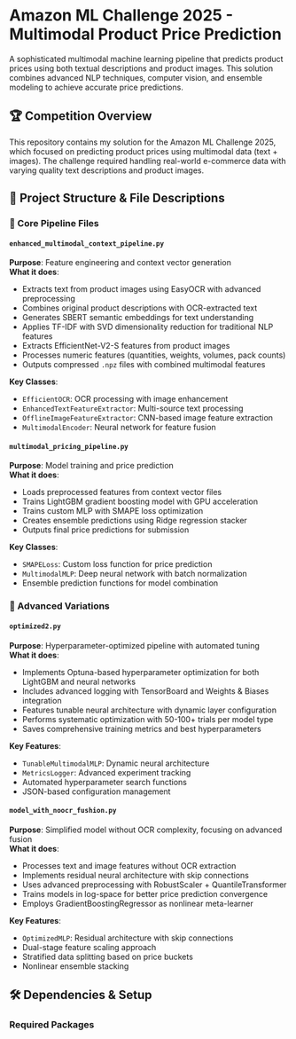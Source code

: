 # Amazon ML Challenge 2025 - Multimodal Product Price Prediction

A sophisticated multimodal machine learning pipeline that predicts product prices using both textual descriptions and product images. This solution combines advanced NLP techniques, computer vision, and ensemble modeling to achieve accurate price predictions.

## 🏆 Competition Overview

This repository contains my solution for the Amazon ML Challenge 2025, which focused on predicting product prices using multimodal data (text + images). The challenge required handling real-world e-commerce data with varying quality text descriptions and product images.

## 📁 Project Structure & File Descriptions

### 🔧 Core Pipeline Files

#### `enhanced_multimodal_context_pipeline.py`
**Purpose**: Feature engineering and context vector generation  
**What it does**:
- Extracts text from product images using EasyOCR with advanced preprocessing
- Combines original product descriptions with OCR-extracted text
- Generates SBERT semantic embeddings for text understanding
- Applies TF-IDF with SVD dimensionality reduction for traditional NLP features
- Extracts EfficientNet-V2-S features from product images
- Processes numeric features (quantities, weights, volumes, pack counts)
- Outputs compressed `.npz` files with combined multimodal features

**Key Classes**:
- `EfficientOCR`: OCR processing with image enhancement
- `EnhancedTextFeatureExtractor`: Multi-source text processing
- `OfflineImageFeatureExtractor`: CNN-based image feature extraction
- `MultimodalEncoder`: Neural network for feature fusion

#### `multimodal_pricing_pipeline.py`
**Purpose**: Model training and price prediction  
**What it does**:
- Loads preprocessed features from context vector files
- Trains LightGBM gradient boosting model with GPU acceleration
- Trains custom MLP with SMAPE loss optimization
- Creates ensemble predictions using Ridge regression stacker
- Outputs final price predictions for submission

**Key Classes**:
- `SMAPELoss`: Custom loss function for price prediction
- `MultimodalMLP`: Deep neural network with batch normalization
- Ensemble prediction functions for model combination

### 🚀 Advanced Variations

#### `optimized2.py`
**Purpose**: Hyperparameter-optimized pipeline with automated tuning  
**What it does**:
- Implements Optuna-based hyperparameter optimization for both LightGBM and neural networks
- Includes advanced logging with TensorBoard and Weights & Biases integration
- Features tunable neural architecture with dynamic layer configuration
- Performs systematic optimization with 50-100+ trials per model type
- Saves comprehensive training metrics and best hyperparameters

**Key Features**:
- `TunableMultimodalMLP`: Dynamic neural architecture
- `MetricsLogger`: Advanced experiment tracking
- Automated hyperparameter search functions
- JSON-based configuration management

#### `model_with_noocr_fushion.py`
**Purpose**: Simplified model without OCR complexity, focusing on advanced fusion  
**What it does**:
- Processes text and image features without OCR extraction
- Implements residual neural architecture with skip connections
- Uses advanced preprocessing with RobustScaler + QuantileTransformer
- Trains models in log-space for better price prediction convergence
- Employs GradientBoostingRegressor as nonlinear meta-learner

**Key Features**:
- `OptimizedMLP`: Residual architecture with skip connections
- Dual-stage feature scaling approach
- Stratified data splitting based on price buckets
- Nonlinear ensemble stacking

## 🛠 Dependencies & Setup

### Required Packages
